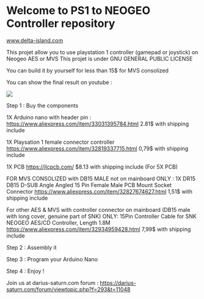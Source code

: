 # Welcome to PS1 to NEOGEO Controller repository
www.delta-island.com

This projet allow you to use playstation 1 controller (gamepad or joystick) on Neogeo AES or MVS
This projet is under GNU GENERAL PUBLIC LICENSE

You can build it by yourself for less than 15$ for MVS consolized

You can show the final result on youtube :

[![](https://www.delta-island.com/avatar/youtube.png)](https://www.youtube.com/watch?v=4mZXFDnxReA)

Step 1 : Buy the components

1X Arduino nano with header pin :
https://www.aliexpress.com/item/33031395784.html
2.81$ with shipping include

1X Playsation 1 female connector controller
https://www.aliexpress.com/item/32819337715.html
0,79$ with shipping include

1X PCB
https://jlcpcb.com/
$8.13 with shipping include (For 5X PCB)

FOR MVS CONSOLIZED with DB15 MALE not on mainboard ONLY :
1X DR15 DB15 D-SUB Angle Angled 15 Pin Female Male PCB Mount Socket Connector
https://www.aliexpress.com/item/32827674627.html
1,51$ with shipping include 

For other AES & MVS with controller connector on mainboard (DB15 male with long cover, genuine part of SNK) ONLY:
15Pin Controller Cable for SNK NEOGEO AES/CD Controller, Length 1.8M
https://www.aliexpress.com/item/32934959428.html
7,99$ with shipping include 

Step 2 : Assembly it

Step 3 : Program your Arduino Nano

Step 4 : Enjoy !

Join us at darius-saturn.com forum :
https://darius-saturn.com/forum/viewtopic.php?f=293&t=11048
